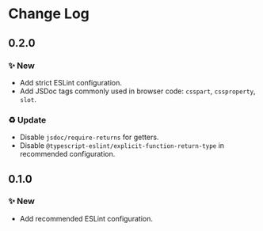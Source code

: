 <!--

## {version}

⚠️ Breaking change
✨ New
🐞 Fix
♻️ Refactor / Enhance / Update

-->

# Change Log

## 0.2.0

### ✨ New

- Add strict ESLint configuration.
- Add JSDoc tags commonly used in browser code: `csspart`, `cssproperty`, `slot`.

### ♻️ Update

- Disable `jsdoc/require-returns` for getters.
- Disable `@typescript-eslint/explicit-function-return-type` in recommended configuration.

## 0.1.0

### ✨ New

- Add recommended ESLint configuration.
